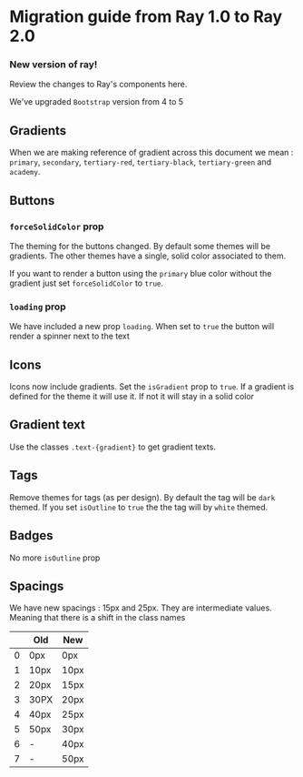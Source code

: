 # Migration guide from Ray 1.0 to Ray 2.0
### New version of ray!

Review the changes to Ray's components here.

We've upgraded `Bootstrap` version from 4 to 5

## Gradients

When we are making reference of gradient across this document we mean : `primary`, `secondary`, `tertiary-red`, `tertiary-black`, `tertiary-green` and `academy`.

## Buttons

### `forceSolidColor` prop

The theming for the buttons changed. By default some themes will be gradients.
The other themes have a single, solid color associated to them.

If you want to render a button using the `primary` blue color without the gradient just set `forceSolidColor` to `true`.

### `loading` prop

We have included a new prop `loading`. When set to `true` the button will render a spinner next to the text

## Icons

Icons now include gradients. Set the `isGradient` prop to `true`. If a gradient is defined for the theme it will use it. If not it will stay in a solid color

## Gradient text

Use the classes `.text-{gradient}` to get gradient texts. 

## Tags

Remove themes for tags (as per design). By default the tag will be `dark` themed. If you set `isOutline` to `true` the the tag will by `white` themed.

## Badges

No more `isOutline` prop

## Spacings
We have new spacings : 15px and 25px. They are intermediate values. Meaning that there is a shift in the class names 

|   | Old  | New  |
|---|------|------|
| 0 | 0px  | 0px  |
| 1 | 10px | 10px |
| 2 | 20px | 15px |
| 3 | 30PX | 20px |
| 4 | 40px | 25px |
| 5 | 50px | 30px |
| 6 | -    | 40px |
| 7 | -    | 50px |
